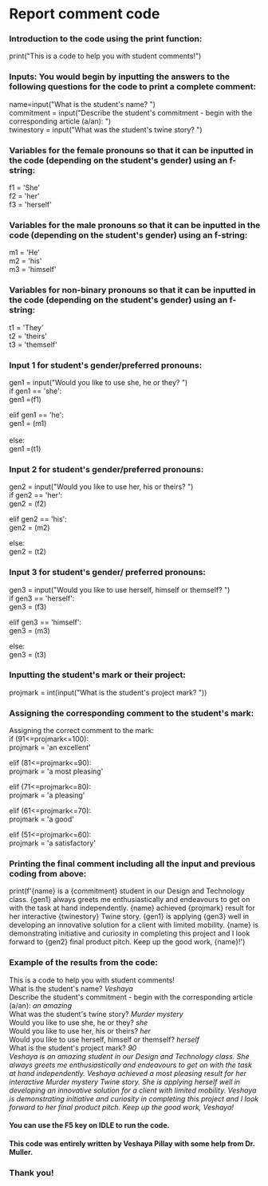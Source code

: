 # Report comment code

### Introduction to the code using the print function: 
print("This is a code to help you with student comments!") <br> 

### Inputs: You would begin by inputting the answers to the following questions for the code to print a complete comment: 
name=input("What is the student's name? ") <br> 
commitment = input("Describe the student's commitment - begin with the corresponding article (a/an): ") <br> 
twinestory = input("What was the student's twine story? ") <br> 

### Variables for the female pronouns so that it can be inputted in the code (depending on the student's gender) using an f-string: 
f1 = 'She' <br> 
f2 = 'her' <br> 
f3 = 'herself' <br> 

### Variables for the male pronouns so that it can be inputted in the code (depending on the student's gender) using an f-string: 
m1 = 'He' <br> 
m2 = 'his' <br> 
m3 = 'himself' <br> 

### Variables for non-binary pronouns so that it can be inputted in the code (depending on the student's gender) using an f-string:
t1 = 'They' <br> 
t2 = 'theirs' <br> 
t3 = 'themself' <br> 

### Input 1 for student's gender/preferred pronouns: 
gen1 = input("Would you like to use she, he or they? ") <br> 
if gen1 == 'she': <br> 
    gen1 =(f1) <br> 

elif gen1 == 'he': <br> 
    gen1 = (m1) <br> 
<br> 
else: <br> 
    gen1 =(t1) <br> 
    
### Input 2 for student's gender/preferred pronouns:
gen2 = input("Would you like to use her, his or theirs? ") <br> 
if gen2 == 'her': <br> 
    gen2 = (f2) <br> 

elif gen2 == 'his': <br> 
    gen2 = (m2) <br> 

else: <br> 
    gen2 = (t2) <br> 

### Input 3 for student's gender/ preferred pronouns: 
gen3 = input("Would you like to use herself, himself or themself? ") <br> 
if gen3 == 'herself': <br> 
    gen3 = (f3) <br> 

elif gen3 == 'himself': <br> 
    gen3 = (m3) <br> 

else: <br> 
    gen3 = (t3) <br> 
    
### Inputting the student's mark or their project: <br> 
projmark = int(input("What is the student's project mark? ")) <br> 

### Assigning the corresponding comment to the student's mark: 
Assigning the correct comment to the mark: <br> 
if (91<=projmark<=100): <br> 
    projmark = 'an excellent' <br> 

elif (81<=projmark<=90): <br> 
    projmark = 'a most pleasing' <br> 

elif (71<=projmark<=80): <br> 
    projmark = 'a pleasing' <br> 

elif (61<=projmark<=70): <br> 
    projmark = 'a good' <br> 

elif (51<=projmark<=60): <br> 
    projmark = 'a satisfactory' <br> 

### Printing the final comment including all the input and previous coding from above: 
print(f'{name} is a {commitment} student in our Design and Technology class. {gen1} always greets me enthusiastically and endeavours to get on with the task at hand independently. {name} achieved {projmark} result for her interactive {twinestory} Twine story. {gen1} is applying {gen3} well in developing an innovative solution for a client with limited mobility. {name} is demonstrating initiative and curiosity in completing this project and I look forward to {gen2} final product pitch. Keep up the good work, {name}!') 

### Example of the results from the code: <br> 

This is a code to help you with student comments! <br> 
What is the student's name? _Veshaya_ <br> 
Describe the student's commitment - begin with the corresponding article (a/an): _an amazing_ <br> 
What was the student's twine story? _Murder mystery_ <br> 
Would you like to use she, he or they? _she_ <br> 
Would you like to use her, his or theirs? _her_ <br> 
Would you like to use herself, himself or themself? _herself_ <br> 
What is the student's project mark? _90_ <br> 
_Veshaya is an amazing student in our Design and Technology class. She always greets me enthusiastically and endeavours to get on with the task at hand independently. Veshaya achieved a most pleasing result for her interactive Murder mystery Twine story. She is applying herself well in developing an innovative solution for a client with limited mobility. Veshaya is demonstrating initiative and curiosity in completing this project and I look forward to her final product pitch. Keep up the good work, Veshaya!_ <br> 

#### You can use the F5 key on IDLE to run the code. 
#### This code was entirely written by Veshaya Pillay with some help from Dr. Muller. <br> 
### Thank you! 

